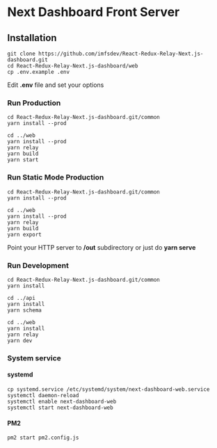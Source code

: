 # Next Dashboard Front Server

## Installation

```
git clone https://github.com/imfsdev/React-Redux-Relay-Next.js-dashboard.git
cd React-Redux-Relay-Next.js-dashboard/web
cp .env.example .env
```

Edit **.env** file and set your options

### Run Production

```
cd React-Redux-Relay-Next.js-dashboard.git/common
yarn install --prod

cd ../web
yarn install --prod
yarn relay
yarn build
yarn start
```

### Run Static Mode Production

```
cd React-Redux-Relay-Next.js-dashboard.git/common
yarn install --prod

cd ../web
yarn install --prod
yarn relay
yarn build
yarn export
```

Point your HTTP server to **/out** subdirectory or just do **yarn serve**

### Run Development

```
cd React-Redux-Relay-Next.js-dashboard.git/common
yarn install

cd ../api
yarn install
yarn schema

cd ../web
yarn install
yarn relay
yarn dev
```

### System service

#### systemd

```
cp systemd.service /etc/systemd/system/next-dashboard-web.service
systemctl daemon-reload
systemctl enable next-dashboard-web
systemctl start next-dashboard-web
```

#### PM2

```
pm2 start pm2.config.js
```

